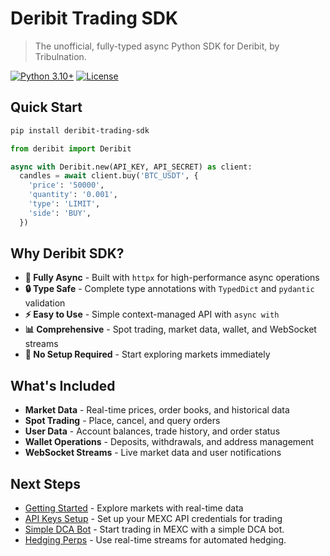 # Deribit Trading SDK

> The unofficial, fully-typed async Python SDK for Deribit, by Tribulnation.

[![Python 3.10+](https://img.shields.io/badge/python-3.10+-blue.svg)](https://www.python.org/downloads/)
[![License](https://img.shields.io/badge/license-MIT-green.svg)](LICENSE)

## Quick Start

```bash
pip install deribit-trading-sdk
```

```python
from deribit import Deribit

async with Deribit.new(API_KEY, API_SECRET) as client:
  candles = await client.buy('BTC_USDT', {
    'price': '50000',
    'quantity': '0.001',
    'type': 'LIMIT',
    'side': 'BUY',
  })
```

## Why Deribit SDK?

- **🚀 Fully Async** - Built with `httpx` for high-performance async operations
- **🔒 Type Safe** - Complete type annotations with `TypedDict` and `pydantic` validation
- **⚡ Easy to Use** - Simple context-managed API with `async with`
- **📊 Comprehensive** - Spot trading, market data, wallet, and WebSocket streams
- **🎯 No Setup Required** - Start exploring markets immediately

## What's Included

- **Market Data** - Real-time prices, order books, and historical data
- **Spot Trading** - Place, cancel, and query orders
- **User Data** - Account balances, trade history, and order status
- **Wallet Operations** - Deposits, withdrawals, and address management
- **WebSocket Streams** - Live market data and user notifications

## Next Steps

- [Getting Started](/getting-started) - Explore markets with real-time data
- [API Keys Setup](/api-keys) - Set up your MEXC API credentials for trading
- [Simple DCA Bot](/simple-dca-bot) - Start trading in MEXC with a simple DCA bot.
- [Hedging Perps](/hedging-perps) - Use real-time streams for automated hedging.

